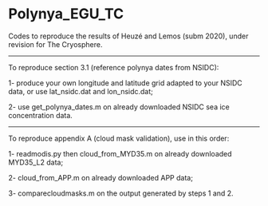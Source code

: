 # Polynya_EGU_TC
Codes to reproduce the results of Heuzé and Lemos (subm 2020), under revision for The Cryosphere.

-----

To reproduce section 3.1 (reference polynya dates from NSIDC):

1- produce your own longitude and latitude grid adapted to your NSIDC data, or use lat_nsidc.dat and lon_nsidc.dat;

2- use get_polynya_dates.m on already downloaded NSIDC sea ice concentration data.

------

To reproduce appendix A (cloud mask validation), use in this order:

1- readmodis.py then cloud_from_MYD35.m on already downloaded MYD35_L2 data;

2- cloud_from_APP.m on already downloaded APP data;

3- comparecloudmasks.m on the output generated by steps 1 and 2.
